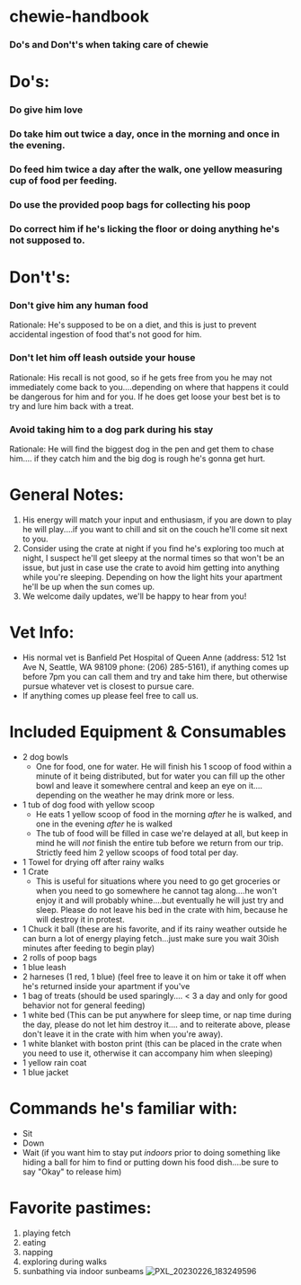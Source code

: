 # chewie-handbook
### Do's and Don't's when taking care of chewie

# Do's:
### Do give him love
### Do take him out twice a day, once in the morning and once in the evening.
### Do feed him twice a day after the walk, one yellow measuring cup of food per feeding.
### Do use the provided poop bags for collecting his poop
### Do correct him if he's licking the floor or doing anything he's not supposed to.

# Don't's:
### Don't give him any human food
Rationale: He's supposed to be on a diet, and this is just to prevent accidental ingestion of food that's not good for him. 

### Don't let him off leash outside your house
Rationale: His recall is not good, so if he gets free from you he may not immediately come back to you....depending on where that happens it could be dangerous for him and for you. If he does get loose your best bet is to try and lure him back with a treat. 

### Avoid taking him to a dog park during his stay
Rationale: He will find the biggest dog in the pen and get them to chase him.... if they catch him and the big dog is rough he's gonna get hurt.

# General Notes:
1. His energy will match your input and enthusiasm, if you are down to play he will play....if you want to chill and sit on the couch he'll come sit next to you.
2. Consider using the crate at night if you find he's exploring too much at night, I suspect he'll get sleepy at the normal times so that won't be an issue, but just in case use the crate to avoid him getting into anything while you're sleeping. Depending on how the light hits your apartment he'll be up when the sun comes up.
3. We welcome daily updates, we'll be happy to hear from you!

# Vet Info:
- His normal vet is Banfield Pet Hospital of Queen Anne (address: 512 1st Ave N, Seattle, WA 98109 phone: (206) 285-5161), if anything comes up before 7pm you can call them and try and take him there, but otherwise pursue whatever vet is closest to pursue care.
- If anything comes up please feel free to call us. 

# Included Equipment & Consumables
 - 2 dog bowls
   - One for food, one for water. He will finish his 1 scoop of food within a minute of it being distributed, but for water you can fill up the other bowl and leave it somewhere central and keep an eye on it.... depending on the weather he may drink more or less.  
 - 1 tub of dog food with yellow scoop
   - He eats 1 yellow scoop of food in the morning *after* he is walked, and one in the evening *after* he is walked
   - The tub of food will be filled in case we're delayed at all, but keep in mind he will *not* finish the entire tub before we return from our trip. Strictly feed him 2 yellow scoops of food total per day.  
 - 1 Towel for drying off after rainy walks
 - 1 Crate
   - This is useful for situations where you need to go get groceries or when you need to go somewhere he cannot tag along....he won't enjoy it and will probably whine....but eventually he will just try and sleep. Please do not leave his bed in the crate with him, because he will destroy it in protest. 
 - 1 Chuck it ball (these are his favorite, and if its rainy weather outside he can burn a lot of energy playing fetch...just make sure you wait 30ish minutes after feeding to begin play)
 - 2 rolls of poop bags
 - 1 blue leash 
 - 2 harneses (1 red, 1 blue) (feel free to leave it on him or take it off when he's returned inside your apartment if you've  
 - 1 bag of treats (should be used sparingly.... < 3 a day and only for good behavior not for general feeding)
 - 1 white bed (This can be put anywhere for sleep time, or nap time during the day, please do not let him destroy it.... and to reiterate above, please don't leave it in the crate with him when you're away).
 - 1 white blanket with boston print (this can be placed in the crate when you need to use it, otherwise it can accompany him when sleeping) 
 - 1 yellow rain coat
 - 1 blue jacket

# Commands he's familiar with:
- Sit
- Down
- Wait (if you want him to stay put *indoors* prior to doing something like hiding a ball for him to find or putting down his food dish....be sure to say "Okay" to release him)

# Favorite pastimes:
1. playing fetch
2. eating
3. napping
4. exploring during walks
5. sunbathing via indoor sunbeams
![PXL_20230226_183249596](https://user-images.githubusercontent.com/287935/231942453-710c9496-74ee-449e-9532-ff455414f33b.jpg)
